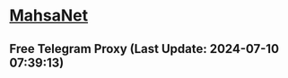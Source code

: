 
# [MahsaNet](https://t.me/mahsa_net)
## Free Telegram Proxy (Last Update: 2024-07-10 07:39:13)

    